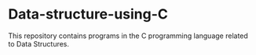 # Data-structure-using-C
This repository contains programs in the C programming language related to Data Structures.
